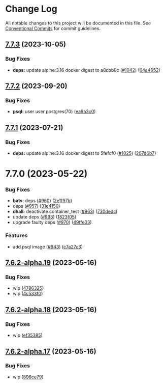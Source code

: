 # Change Log

All notable changes to this project will be documented in this file.
See [Conventional Commits](https://conventionalcommits.org) for commit guidelines.

## [7.7.3](https://github.com/SocialGouv/docker/compare/psql@7.7.2...psql@7.7.3) (2023-10-05)


### Bug Fixes

* **deps:** update alpine:3.16 docker digest to a8cbb8c ([#1042](https://github.com/SocialGouv/docker/issues/1042)) ([64a4652](https://github.com/SocialGouv/docker/commit/64a46526b9a66539565f60cd706a43f18316e04b))





## [7.7.2](https://github.com/SocialGouv/docker/compare/psql@7.7.1...psql@7.7.2) (2023-09-20)


### Bug Fixes

* **psql:** user user postgres(70) ([ea9a3c0](https://github.com/SocialGouv/docker/commit/ea9a3c032b171ac2a5b70dea6d337a56e1cd3c0b))





## [7.7.1](https://github.com/SocialGouv/docker/compare/psql@7.7.0...psql@7.7.1) (2023-07-21)


### Bug Fixes

* **deps:** update alpine:3.16 docker digest to 5fefcf0 ([#1025](https://github.com/SocialGouv/docker/issues/1025)) ([207d6b7](https://github.com/SocialGouv/docker/commit/207d6b7c5d3a3f75c71172819c9b86b4c73d00d1))





# 7.7.0 (2023-05-22)


### Bug Fixes

* **bats:** deps ([#960](https://github.com/SocialGouv/docker/issues/960)) ([2e1f97b](https://github.com/SocialGouv/docker/commit/2e1f97b1df633049a13918a6a08a8813b9f45248))
* deps ([#957](https://github.com/SocialGouv/docker/issues/957)) ([31e4150](https://github.com/SocialGouv/docker/commit/31e4150ba1a668edf2bf83b4986b70ba6d09bb6b))
* **dhall:** deactivate container_test ([#963](https://github.com/SocialGouv/docker/issues/963)) ([730dedc](https://github.com/SocialGouv/docker/commit/730dedc867620de68d50e069514e7b7ed7e657f9))
* update deps ([#993](https://github.com/SocialGouv/docker/issues/993)) ([1823f05](https://github.com/SocialGouv/docker/commit/1823f05eab5482315c0d1e3ec5aa3980b086febf))
* upgrade faulty deps ([#970](https://github.com/SocialGouv/docker/issues/970)) ([49ffe03](https://github.com/SocialGouv/docker/commit/49ffe03f424d6bf91f4b20d3a143ff95602fe11b))


### Features

* add psql image ([#943](https://github.com/SocialGouv/docker/issues/943)) ([c7a27c3](https://github.com/SocialGouv/docker/commit/c7a27c301c7de13fc8a98dfb3042ab5c275e8fc8))





## [7.6.2-alpha.19](https://github.com/SocialGouv/docker/compare/psql@7.6.2-alpha.18...psql@7.6.2-alpha.19) (2023-05-16)


### Bug Fixes

* wip ([4786325](https://github.com/SocialGouv/docker/commit/47863252d82b7718cc8f0369c4327c71306b696a))
* wip ([4c533f0](https://github.com/SocialGouv/docker/commit/4c533f0156fab9f2ad0da0cfc0fe9ed9e1da8591))





## [7.6.2-alpha.18](https://github.com/SocialGouv/docker/compare/psql@7.6.2-alpha.17...psql@7.6.2-alpha.18) (2023-05-16)


### Bug Fixes

* wip ([ef35385](https://github.com/SocialGouv/docker/commit/ef353850d4aee1b37cb3035991967d3b6cfd2031))





## [7.6.2-alpha.17](https://github.com/SocialGouv/docker/compare/psql@7.6.2-alpha.16...psql@7.6.2-alpha.17) (2023-05-16)


### Bug Fixes

* wip ([896ce79](https://github.com/SocialGouv/docker/commit/896ce7988eba5b9e15083eb9deb7503d2990ac90))
